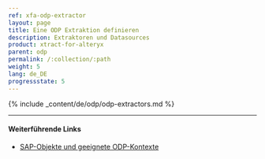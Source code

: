 ```yaml
---
ref: xfa-odp-extractor
layout: page
title: Eine ODP Extraktion definieren
description: Extraktoren und Datasources
product: xtract-for-alteryx
parent: odp
permalink: /:collection/:path
weight: 5
lang: de_DE
progressstate: 5
---
```


{% include _content/de/odp/odp-extractors.md %} 

****
#### Weiterführende Links
- [SAP-Objekte und geeignete ODP-Kontexte](../odp#was-ist-xtract-odp)																   